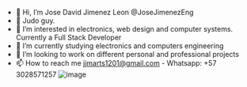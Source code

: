 - 👋 Hi, I’m Jose David Jimenez Leon @JoseJimenezEng
- 🥋 Judo guy.
- 👀 I’m interested in electronics, web design and computer systems. Currently a Full Stack Developer
- 🌱 I’m currently studying electronics and computers engineering
- 💞️ I’m looking to work on different personal and professional projects 
- 📫 How to reach me jjmarts1201@gmail.com - Whatsapp: +57 3028571257
![image](https://github.com/JoseJimenezEng/JoseJimenezEng/assets/142053869/f6b38772-0ece-478d-a74b-0d74c67fa83d)

<!---
JoseJimenezEng/JoseJimenezEng is a ✨ special ✨ repository because its `README.md` (this file) appears on your GitHub profile.
You can click the Preview link to take a look at your changes.
--->
